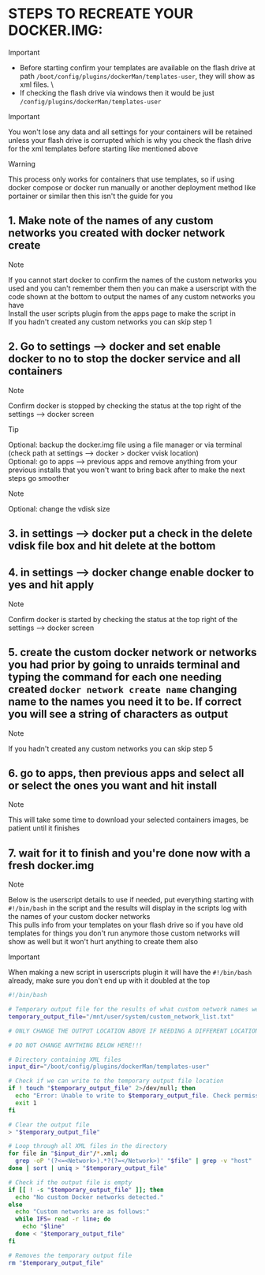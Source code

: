 # STEPS TO RECREATE YOUR DOCKER.IMG:
> [!IMPORTANT] 
>  - Before starting confirm your templates are available on the flash drive at path `/boot/config/plugins/dockerMan/templates-user`, they will show as xml files. \
>  - If checking the flash drive via windows then it would be just `/config/plugins/dockerMan/templates-user`

> [!IMPORTANT]
> You won't lose any data and all settings for your containers will be retained unless your flash drive is corrupted which is why you check the flash drive for the xml templates before starting like mentioned above

> [!WARNING]
> This process only works for containers that use templates, so if using docker compose or docker run manually or another deployment method like portainer or similar then this isn't the guide for you
 
## 1. Make note of the names of any custom networks you created with docker network create
  > [!NOTE]
  > If you cannot start docker to confirm the names of the custom networks you used and you can't remember them then you can make a userscript with the code shown at the bottom to output the names of any custom networks you have \
  > Install the user scripts plugin from the apps page to make the script in \
  > If you hadn't created any custom networks you can skip step 1

## 2. Go to settings —> docker and set enable docker to no to stop the docker service and all containers
  > [!NOTE]
  > Confirm docker is stopped by checking the status at the top right of the settings —> docker screen

  > [!TIP]
  > Optional: backup the docker.img file using a file manager or via terminal (check path at settings —> docker > docker vvisk location) \
  > Optional: go to apps —> previous apps and remove anything from your previous installs that you won't want to bring back after to make the next steps go smoother

  > [!NOTE]
  > Optional: change the vdisk size
## 3. in settings —> docker put a check in the delete vdisk file box and hit delete at the bottom
## 4. in settings —> docker change enable docker to yes and hit apply
  > [!NOTE]
  > Confirm docker is started by checking the status at the top right of the settings —> docker screen
## 5. create the custom docker network or networks you had prior by going to unraids terminal and typing the command for each one needing created `docker network create name` changing name to the names you need it to be. If correct you will see a string of characters as output
  > [!NOTE]
  > If you hadn't created any custom networks you can skip step 5
## 6. go to apps, then previous apps and select all or select the ones you want and hit install
  > [!NOTE]
  > This will take some time to download your selected containers images, be patient until it finishes
## 7. wait for it to finish and you're done now with a fresh docker.img
  > [!NOTE]
  > Below is the userscript details to use if needed, put everything starting with `#!/bin/bash` in the script and the results will display in the scripts log with the names of your custom docker networks \
  > This pulls info from your templates on your flash drive so if you have old templates for things you don't run anymore those custom networks will show as well but it won't hurt anything to create them also

> [!IMPORTANT]
> When making a new script in userscripts plugin it will have the `#!/bin/bash` already, make sure you don't end up with it doubled at the top
 
```bash
#!/bin/bash

# Temporary output file for the results of what custom network names were in use
temporary_output_file="/mnt/user/system/custom_network_list.txt"

# ONLY CHANGE THE OUTPUT LOCATION ABOVE IF NEEDING A DIFFERENT LOCATION. THE FILE IS DELETED AUTOMATICALLY AT THE END OF THE SCRIPT

# DO NOT CHANGE ANYTHING BELOW HERE!!!

# Directory containing XML files
input_dir="/boot/config/plugins/dockerMan/templates-user"

# Check if we can write to the temporary output file location
if ! touch "$temporary_output_file" 2>/dev/null; then
  echo "Error: Unable to write to $temporary_output_file. Check permissions, check if system share exists and what it's settings are."
  exit 1
fi

# Clear the output file
> "$temporary_output_file"

# Loop through all XML files in the directory
for file in "$input_dir"/*.xml; do
  grep -oP '(?<=<Network>).*?(?=</Network>)' "$file" | grep -v "host" | grep -v "none" | grep -v "bridge" | grep -v "^br" | grep -v "^eth" | grep -v "^wg" | grep -v "container:"
done | sort | uniq > "$temporary_output_file"

# Check if the output file is empty
if [[ ! -s "$temporary_output_file" ]]; then
  echo "No custom Docker networks detected."
else
  echo "Custom networks are as follows:"
  while IFS= read -r line; do
    echo "$line"
  done < "$temporary_output_file"
fi

# Removes the temporary output file
rm "$temporary_output_file"
```
